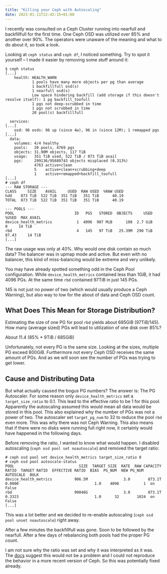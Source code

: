 ```yaml
---
title: "Killing your Ceph with Autoscaling"
date: 2023-01-11T22:42:15+01:00
---
```

I recently was consulted on a Ceph Cluster running into nearfull and backfillfull
for the first time. One Ceph OSD was utilized over 85% and another over 90%. The
operators were unaware of the meaning and what to do about it, so took a look.

Looking at `ceph status` and `ceph df`, I noticed something. Try to spot it
yourself – I made it easier by removing some stuff around it:

```
$ ceph status
[...]
    health: HEALTH_WARN
            1 pools have many more objects per pg than average
            1 backfillfull osd(s)
            1 nearfull osd(s)
            Low space hindering backfill (add storage if this doesn't resolve itself): 1 pg backfill_toofull
            1 pgs not deep-scrubbed in time
            1 pgs not scrubbed in time
            20 pool(s) backfillfull

  services:
[...]
    osd: 96 osds: 96 up (since 4w), 96 in (since 12M); 1 remapped pgs
[...]
  data:
    volumes: 4/4 healthy
    pools:   20 pools, 4769 pgs
    objects: 31.90M objects, 117 TiB
    usage:   351 TiB used, 522 TiB / 873 TiB avail
    pgs:     299136/95689743 objects misplaced (0.313%)
             4763 active+clean
             5    active+clean+scrubbing+deep
             1    active+remapped+backfill_toofull
[...]
# ceph df
--- RAW STORAGE ---
CLASS     SIZE    AVAIL     USED  RAW USED  %RAW USED
hdd    873 TiB  522 TiB  351 TiB   351 TiB      40.19
TOTAL  873 TiB  522 TiB  351 TiB   351 TiB      40.19

--- POOLS ---
POOL                           ID   PGS   STORED  OBJECTS     USED  %USED  MAX AVAIL
device_health_metrics           1  4096  907 MiB      108  2.7 GiB      0     14 TiB
rbd                             4   145   97 TiB   25.39M  290 TiB  87.43     14 TiB
[...]
```

The raw usage was only at 40%. Why would one disk contain so much data? The
balancer was in upmap mode and active. But even with no balancer, this kind of
miss-balancing would be extreme and very unlikely.

You may have already spotted something odd in the Ceph Pool configuration. While
`device_health_metrics` contained less than 1GiB, it had 4096 PGs. At the same
time `rbd` contained 97TiB in just 145 PGs.

145 is not just no power of two (which would usually produce a Ceph Warning),
but also way to low for the about of data and Ceph OSD count.


## What Does This Mean for Storage Distribution?

Estimating the size of one PG for pool `rbd` yields about 685GiB (97TiB/145).
How many (average sized) PGs will lead to utilization of one disk over 85%?

About 11.4 (85% \* 9TiB / 685GiB)

Unfortunately, not every PG is the same size. Looking at the sizes, multiple PG
exceed 800GiB. Furthermore not every Ceph OSD receives the same amount of PGs.
And as we will soon see the number of PGs was trying to get lower.


## Cause and Distributing Data

But what actually caused the bogus PG numbers? The answer is: The PG Autoscaler.
For some reason only `device_health_metrics` set a `target_size_ratio` to 0.1.
This lead to the effective ratio to be 1 for this pool. Apparently the autoscaling
assumed this would mean all data would be stored in this pool. This also
explained why the number of PGs was not a power of two. The autoscaler set
`target_pg_num` to 32 to reduce the pool `rbd` even more. This was why there was
not Ceph Warning. This also means that if there were no disks were running full
right now, it certainly would have happened in the following days.

Before removing the ratio, I wanted to know what would happen. I disabled
autoscaling (`ceph osd pool set noautoscale`) and removed the target ratio:
```
# ceph osd pool set device_health_metrics target_size_ratio 0
# ceph osd pool autoscale-status
POOL                             SIZE  TARGET SIZE  RATE  RAW CAPACITY   RATIO  TARGET RATIO  EFFECTIVE RATIO  BIAS  PG_NUM  NEW PG_NUM  AUTOSCALE  BULK
device_health_metrics          906.5M                3.0        873.1T  0.0000                                  1.0    4096           1  on         False
rbd                            99048G                3.0        873.1T  0.3323                                  1.0      32        1024  on         False
[...]
```

This was a lot better and we decided to re-enable autoscaling (`ceph osd pool
unset noautoscale`) right away.

After a few minutes the backfillfull was gone. Soon to be followed by the
nearfull. After a few days of rebalancing both pools had the proper PG count.

I am not sure why the ratio was set and why it was interpreted as it was. The
[docs](https://docs.ceph.com/en/latest/rados/operations/placement-groups/#viewing-pg-scaling-recommendations)
suggest this would not be a problem and I could not reproduce the behavior in a
more recent version of Ceph. So this was potentially fixed already.
